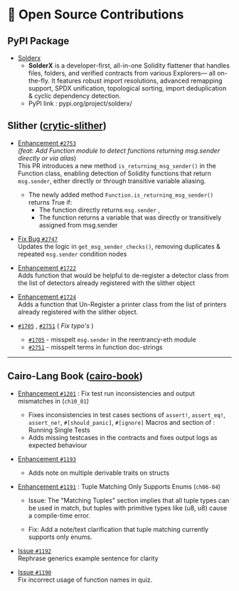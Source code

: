 # 🔐 Open Source Contributions

<!-- A summary of my contributions to notable open-source security tools, with links to pull requests and summary of key improvements. -->

## PyPI Package
- [Solderx](https://github.com/sidarth16/SolderX)
    - **SolderX** is a developer-first, all-in-one Solidity flattener that handles files, folders, and verified contracts from various Explorers— all on-the-fly. It features
robust import resolutions, advanced remapping support, SPDX unification, topological sorting, import deduplication & cyclic dependency detection.
    -  PyPI link : pypi.org/project/solderx/
    
## Slither ([crytic-slither](https://github.com/crytic/slither))

- [Enhancement `#2753`](https://github.com/crytic/slither/pull/2753)  
*(feat: Add Function module to detect functions returning msg.sender directly or via alias*)<br/>
This PR introduces a new method `is_returning_msg_sender()` in the Function class, enabling detection of Solidity functions that return `msg.sender`, either directly or through transitive variable aliasing.
    - The newly added method `Function.is_returning_msg_sender()` returns True if:
        - The function directly returns `msg.sender` , 
        - The function returns a variable that was directly or transitively assigned from msg.sender


 - [Fix Bug `#2747`](https://github.com/crytic/slither/pull/2748/)  
 Updates the logic in ```get_msg_sender_checks()```, removing duplicates & repeated ```msg.sender``` condition nodes


 - [Enhancement `#1722`](https://github.com/crytic/slither/pull/1722)  
 Adds function that would be helpful to de-register a detector class from the list of detectors already registered with the slither object

- [Enhancement `#1724`](https://github.com/crytic/slither/pull/1724)  
Adds a function that Un-Register a printer class from the list of printers already registered with the slither object.


- [`#1705`](https://github.com/crytic/slither/pull/1705) , [`#2751`](https://github.com/crytic/slither/pull/2751) ( *Fix typo's* )
    - [`#1705`](https://github.com/crytic/slither/pull/1705) - misspelt ```msg.sender``` in the reentrancy-eth module
    -  [`#2751`](https://github.com/crytic/slither/pull/2751) - misspelt terms in function doc-strings


---

##  Cairo-Lang Book ([cairo-book](https://github.com/cairo-book/cairo-book))

- [Enhancement `#1201`](https://github.com/cairo-book/cairo-book/pull/1201) : Fix test run inconsistencies and output mismatches in (`ch10_01`)
    - Fixes inconsistencies in test cases sections of `assert!`, `assert_eq!`, `assert_ne!`, `#[should_panic]`, `#[ignore]` Macros and section of : Running Single Tests 
    - Adds missing testcases in the contracts and fixes output logs as expected behaviour

- [Enhancement `#1193`](https://github.com/cairo-book/cairo-book/pull/1193)  
    - Adds note on multiple derivable traits on structs

-  [Enhancement `#1191`](https://github.com/cairo-book/cairo-book/pull/1191) : Tuple Matching Only Supports Enums (`ch06-04`)  
    - Issue: The "Matching Tuples" section implies that all tuple types can be used in match, but tuples with primitive types like (u8, u8) cause a compile-time error.

    - Fix: Add a note/text clarification that tuple matching currently supports only enums.

- [Issue `#1192`](https://github.com/cairo-book/cairo-book/pull/1192)  
Rephrase generics example sentence for clarity

- [Issue `#1190`](https://github.com/cairo-book/cairo-book/pull/1190)  
Fix incorrect usage of function names in quiz.

